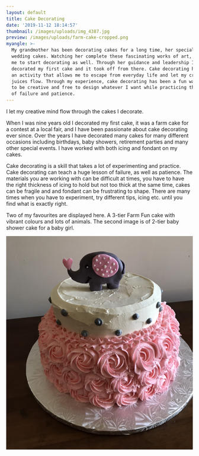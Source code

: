```yaml
---
layout: default
title: Cake Decorating
date: '2019-11-12 18:14:57'
thumbnail: /images/uploads/img_4387.jpg
preview: /images/uploads/farm-cake-cropped.png
myangle: >-
  My grandmother has been decorating cakes for a long time, her specialty was
  wedding cakes. Watching her complete these fascinating works of art, inspired
  me to start decorating as well. Through her guidance and leadership I
  decorated my first cake and it took off from there. Cake decorating has been
  an activity that allows me to escape from everyday life and let my creative
  juices flow. Through my experience, cake decorating has been a fun way for me
  to be creative and free to design whatever I want while practicing the lessons
  of failure and patience.
---
```

I let my creative mind flow through the cakes I decorate.

When I was nine years old I decorated my first cake, it was a farm cake for a contest at a local fair, and I have been passionate about cake decorating ever since. Over the years I have decorated many cakes for many different occasions including birthdays, baby showers, retirement parties and many other special events. I have worked with both icing and fondant on my cakes.

Cake decorating is a skill that takes a lot of experimenting and practice. Cake decorating can teach a huge lesson of failure, as well as patience. The materials you are working with can be difficult at times, you have to have the right thickness of icing to hold but not too thick at the same time, cakes can be fragile and and fondant can be frustrating to shape. There are many times when you have to experiment, try different tips, icing etc. until you find what is exactly right.

Two of my favourites are displayed here. A 3-tier Farm Fun cake with vibrant colours and lots of animals. The second image is of 2-tier baby shower cake for a baby girl. 

![Girl's Elephant Baby Shower Cake](/images/uploads/baby-shower-cake.png "Baby Shower Cake")
